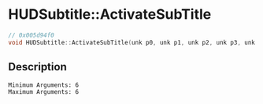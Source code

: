 # HUDSubtitle::ActivateSubTitle
```c
// 0x005d94f0
void HUDSubtitle::ActivateSubTitle(unk p0, unk p1, unk p2, unk p3, unk p4, unk p5)
```
## Description
```
Minimum Arguments: 6
Maximum Arguments: 6
```
